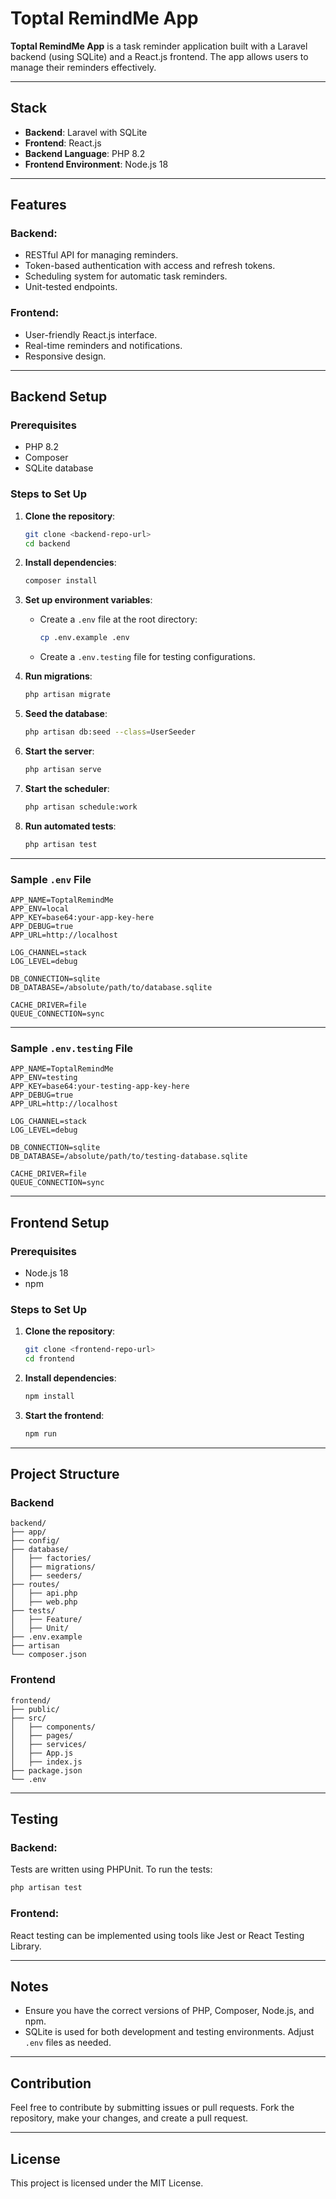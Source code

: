 
# Toptal RemindMe App

**Toptal RemindMe App** is a task reminder application built with a Laravel backend (using SQLite) and a React.js frontend. The app allows users to manage their reminders effectively.

---

## Stack

- **Backend**: Laravel with SQLite  
- **Frontend**: React.js  
- **Backend Language**: PHP 8.2  
- **Frontend Environment**: Node.js 18  

---

## Features

### Backend:
- RESTful API for managing reminders.
- Token-based authentication with access and refresh tokens.
- Scheduling system for automatic task reminders.
- Unit-tested endpoints.

### Frontend:
- User-friendly React.js interface.
- Real-time reminders and notifications.
- Responsive design.

---

## Backend Setup

### Prerequisites
- PHP 8.2
- Composer
- SQLite database

### Steps to Set Up

1. **Clone the repository**:
   ```bash
   git clone <backend-repo-url>
   cd backend
   ```

2. **Install dependencies**:
   ```bash
   composer install
   ```

3. **Set up environment variables**:
   - Create a `.env` file at the root directory:
     ```bash
     cp .env.example .env
     ```
   - Create a `.env.testing` file for testing configurations.

4. **Run migrations**:
   ```bash
   php artisan migrate
   ```

5. **Seed the database**:
   ```bash
   php artisan db:seed --class=UserSeeder
   ```

6. **Start the server**:
   ```bash
   php artisan serve
   ```

7. **Start the scheduler**:
   ```bash
   php artisan schedule:work
   ```

8. **Run automated tests**:
   ```bash
   php artisan test
   ```

---

### Sample `.env` File
```env
APP_NAME=ToptalRemindMe
APP_ENV=local
APP_KEY=base64:your-app-key-here
APP_DEBUG=true
APP_URL=http://localhost

LOG_CHANNEL=stack
LOG_LEVEL=debug

DB_CONNECTION=sqlite
DB_DATABASE=/absolute/path/to/database.sqlite

CACHE_DRIVER=file
QUEUE_CONNECTION=sync
```

---

### Sample `.env.testing` File
```env
APP_NAME=ToptalRemindMe
APP_ENV=testing
APP_KEY=base64:your-testing-app-key-here
APP_DEBUG=true
APP_URL=http://localhost

LOG_CHANNEL=stack
LOG_LEVEL=debug

DB_CONNECTION=sqlite
DB_DATABASE=/absolute/path/to/testing-database.sqlite

CACHE_DRIVER=file
QUEUE_CONNECTION=sync
```

---

## Frontend Setup

### Prerequisites
- Node.js 18
- npm

### Steps to Set Up

1. **Clone the repository**:
   ```bash
   git clone <frontend-repo-url>
   cd frontend
   ```

2. **Install dependencies**:
   ```bash
   npm install
   ```

3. **Start the frontend**:
   ```bash
   npm run
   ```

---

## Project Structure

### Backend
```
backend/
├── app/
├── config/
├── database/
│   ├── factories/
│   ├── migrations/
│   ├── seeders/
├── routes/
│   ├── api.php
│   ├── web.php
├── tests/
│   ├── Feature/
│   ├── Unit/
├── .env.example
├── artisan
└── composer.json
```

### Frontend
```
frontend/
├── public/
├── src/
│   ├── components/
│   ├── pages/
│   ├── services/
│   ├── App.js
│   ├── index.js
├── package.json
└── .env
```

---

## Testing

### Backend:
Tests are written using PHPUnit. To run the tests:
```bash
php artisan test
```

### Frontend:
React testing can be implemented using tools like Jest or React Testing Library.

---

## Notes

- Ensure you have the correct versions of PHP, Composer, Node.js, and npm.
- SQLite is used for both development and testing environments. Adjust `.env` files as needed.

---

## Contribution

Feel free to contribute by submitting issues or pull requests. Fork the repository, make your changes, and create a pull request.

---

## License

This project is licensed under the MIT License.
